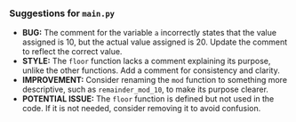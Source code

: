 ### Suggestions for `main.py`

- **BUG:** The comment for the variable `a` incorrectly states that the value assigned is 10, but the actual value assigned is 20. Update the comment to reflect the correct value.
- **STYLE:** The `floor` function lacks a comment explaining its purpose, unlike the other functions. Add a comment for consistency and clarity.
- **IMPROVEMENT:** Consider renaming the `mod` function to something more descriptive, such as `remainder_mod_10`, to make its purpose clearer.
- **POTENTIAL ISSUE:** The `floor` function is defined but not used in the code. If it is not needed, consider removing it to avoid confusion.

